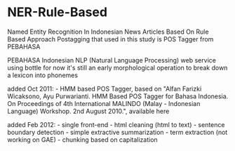 # NER-Rule-Based
Named Entity Recognition In Indonesian News Articles Based On Rule Based Approach
Postagging that used in this study is POS Tagger from PEBAHASA

PEBAHASA
Indonesian NLP (Natural Language Processing) web service using bottle for now it's still an early morphological operation to break down a lexicon into phonemes

added Oct 2011: - HMM based POS Tagger, based on "Alfan Farizki Wicaksono, Ayu Purwarianti. HMM Based POS Tagger for Bahasa Indonesia. On Proceedings of 4th International MALINDO (Malay - Indonesian Language) Workshop. 2nd August 2010.", available here

added Feb 2012: - single front-end - html cleaning (html to text) - sentence boundary detection - simple extractive summarization - term extraction (not working on GAE) - chunking based on capitalization

